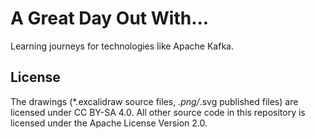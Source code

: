 # A Great Day Out With...

Learning journeys for technologies like Apache Kafka.

## License

The drawings (*.excalidraw source files, *.png/*.svg published files) are  licensed under CC BY-SA 4.0.
All other source code in this repository is licensed under the Apache License Version 2.0.
